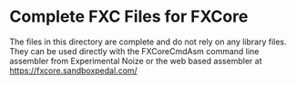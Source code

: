 # Complete FXC Files for FXCore
The files in this directory are complete and do not rely on any library files. They can be used directly with the FXCoreCmdAsm command line assembler from Experimental Noize or the web based assembler at https://fxcore.sandboxpedal.com/
